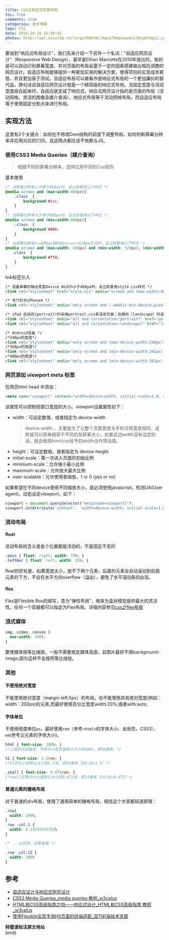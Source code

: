 ```yaml
---
title: CSS之响应式页面布局
toc: true
comments: true
categories: 技术博客
tags: CSS
date: 2016-10-10 16:36:42
photos: http://ww1.sinaimg.cn/large/006tNc79gw1f9mqnewebnj30sg0hdgo2.jpg
---
```

要说到"响应式布局设计"，我们先来介绍一下另外一个名词："自适应网页设计"（Responsive Web Design），最早是Ethan Marcotte在2010年提出的。指的是可以自动识别屏幕宽度、并对页面的布局会基于一定的因素搭建做出相应调整的网页设计。自适应布局能够提供一种更加实用的解决方案，使得项目的实现成本更低，并且更加易于测试。自适应布局可以被看作是响应式布局的一个更加廉价的替代品，换句话说自适应网页设计就是一个精简版的响应式布局。当固定宽度与流动宽度结合起来时，自适应就变成了响应式，响应式网页设计指的是页面的布局（流动网格、灵活的图像及媒介查询），响应式布局等于流动网格布局，而自适应布局等于使用固定分割点来进行布局。
<!--more-->

## 实现方法
这里有2个关键点：如何在不修改Dom结构的前提下调整布局，如何判断屏幕分辨率并应用对应的CSS。且这两点都应该不依赖与JS。

### 使用CSS3 Media Queries（媒介查询）
>根据不同的屏幕分辨率，选择应用不同的Css规则

基本使用
```css
/* 当屏幕分辨率小于等于400px时，会立即套用以下样式 */
@media screen and (max-width:400px){ 
    .class  {
        background:#ccc; 
    }
}
/* 当屏幕分辨率大于等于800px时，会立即套用以下样式 */
@media screen and (min-width:800px){
    .class  {
        background:#666;
    }
}
/* 当屏幕分辨率x>=800px和600px>=x>=520px区间时，会立即套用以下样式 */
@media screen and (max-width: 600px) and (min-width: 520px), (min-width: 800px){
   .class  {
        background:#ff0;
    }
}
```

link标签引入
```html
/* 设备屏幕的输出宽度Device Width小于400px时，会立即套用style.css样式 */
<link rel="stylesheet" href="style.css" media="screen and (max-width:400px)" type="text/css">

/* 专门针对iPhone4 */
<link rel="stylesheet" media="only screen and (-webkit-min-device-pixel-ratio: 2)" type="text/css" href="iphone4.css" />

/* iPad 在纵向(portrait)时采用portrait.css来渲染页面；在横向（landscape）时采用landscape.css来渲染页面。 */
<link rel="stylesheet" media="all and (orientation:portrait)" href="portrait.css" type="text/css" /> 
<link rel="stylesheet" media="all and (orientation:landscape)" href="landscape.css"  type="text/css" />

/* Android设备 */
/*240px的宽度*/
<link rel="stylesheet" media="only screen and (max-device-width:240px)" href="android240.css" type="text/css" />
/*360px的宽度*/
<link rel="stylesheet" media="only screen and (min-device-width:241px) and (max-device-width:360px)" href="android360.css" type="text/css" />
/*480px的宽度*/
<link rel="stylesheet" media="only screen and (min-device-width:361px) and (max-device-width:480px)" href="android480.css" type="text/css" />
```

### 网页添加 viewport meta 标签

在网页html head 中添加：
```html
<meta name="viewport" content="width=device-width, initial-scale=1.0, user-scalable=no">
```

该属性可以控制视窗口宽度的大小。viewport设置属性如下：

* width：可设定数值，或者指定为 device-width 
    >device-width ，主要是为了让整个页面宽度与手机可视宽度相同，这样就可以简单相容于不同机型屏幕大小，如果这边width沒有设定的话，就会依照html/css给予的width当作预设值。
* height：可设定数值，或者指定为 device-height 
* initial-scale：第一次进入页面的初始比例 
* minimum-scale：允许缩小最小比例 
* maximum-scale：允许放大最大比例 
* user-scalable：允许使用者缩放，1 or 0 (yes or no)

如果希望在不同device使用不同缩放大小，就必须使用javascript，检测UA(User agent)，动态设定viewport，如下：
```js
viewport = document.querySelector("meta[name=viewport]");
viewport.setAttribute('content', 'width=device-width; initial-scale=1.0; maximum-scale=1.0; user-scalable=0;');
```


### 流动布局

#### float
流动布局的含义是各个位置都是浮动的，不是固定不变的
```css
.main { float: right; width: 70%; } 
.leftBar { float: left; width: 25%; } 
```
float的好处是，如果宽度太小，放不下两个元素，后面的元素会自动滚动到前面元素的下方，不会在水平方向overflow（溢出），避免了水平滚动条的出现。

#### flex

Flex是Flexible Box的缩写，意为"弹性布局"，用来为盒状模型提供最大的灵活性。任何一个容器都可以指定为Flex布局。详细内容参见[css之flex布局](http://lion1ou.win/2016/10/15/)

### 流式媒体

```css
img, video, canvas {
  max-width: 100%;
}
```
要使媒体按等比缩放，一般不需要规定媒体高度。且图片最好不用background-image,因为这样不会按照等比缩放。

### 其他

#### 不使用绝对宽度

不能使用绝对宽度（margin-left:5px）的布局，也不能使用具有绝对宽度(例如：width：200px)的元素,而最好使用百分比宽度width:20%;或者with:auto;

#### 字体单位

不使用绝度单位`px`，最好使用`rem`（参考`<html>`的字体大小、全局性、CSS3）、`em`(参考父元素的字体大小)。
```css
html { font-size: 100%; } 
/*上面的代码指定，字体大小是页面默认大小的100%，即16像素。*/

h1 { font-size: 1.5rem; }  
/*h1的大小是默认大小的1.5倍，即24像素（24/16=1.5）*/

.small { font-size: 0.875rem; } 
/*small元素的大小是默认大小的0.875倍，即14像素（14/16=0.875）*/
```

#### 普通元素的栅格布局

对于普通的div布局，使用了通用简单的栅格布局，相信这个大家都知道原理：
```css
.row{
  width: 100%;
}
.row .col-1 {
  width: 8.33333333333%
}

/* ...比较多，这里省略 */

.row .col-12 {
  width: 100%
}
```

## 参考

* [自适应设计与响应式网页设计](http://www.alloyteam.com/2015/04/zi-shi-ying-she-ji-yu-xiang-ying-shi-wang-ye-she-ji-qian-tan/)
* [CSS3 Media Queries_media queries 教程_w3cplus](http://www.w3cplus.com/content/css3-media-queries)
* [HTML和CSS高级指南之四——响应式设计_HTML和CSS高级指南 教程_w3cplus](http://www.w3cplus.com/css/advanced-html-css-lesson4-responsive-web-design.html)
* [使用Flexible实现手淘H5页面的终端适配_双11前端技术连载](http://www.w3cplus.com/mobile/lib-flexible-for-html5-layout.html)

**转载请标注原文地址**                           
(end)
